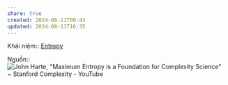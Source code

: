 ```yaml
---  
share: true  
created: 2024-08-11T00:43  
updated: 2024-08-11T16:35  
---  
```

Khái niệm:: [Entropy](../../%CE%9E%20Kh%C3%A1i%20ni%E1%BB%87m/V%E1%BA%ADt%20l%C3%BD/Entropy.md)  
  
Nguồn:: ![John Harte, "Maximum Entropy is a Foundation for Complexity Science" \~ Stanford Complexity - YouTube](https://www.youtube.com/watch?v=XElfPKCG69o)